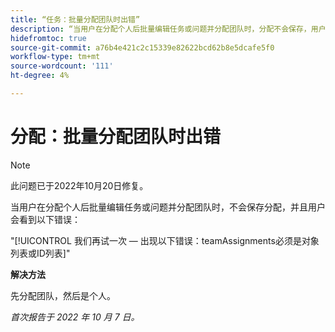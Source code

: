 ```yaml
---
title: “任务：批量分配团队时出错”
description: “当用户在分配个人后批量编辑任务或问题并分配团队时，分配不会保存，用户会看到错误。”
hidefromtoc: true
source-git-commit: a76b4e421c2c15339e82622bcd62b8e5dcafe5f0
workflow-type: tm+mt
source-wordcount: '111'
ht-degree: 4%

---
```



# 分配：批量分配团队时出错

>[!NOTE]
>
>此问题已于2022年10月20日修复。

当用户在分配个人后批量编辑任务或问题并分配团队时，不会保存分配，并且用户会看到以下错误：

&quot;[!UICONTROL 我们再试一次 — 出现以下错误：teamAssignments必须是对象列表或ID列表]&quot;

**解决方法**

先分配团队，然后是个人。

_首次报告于 2022 年 10 月 7 日。_

